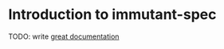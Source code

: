 # Introduction to immutant-spec

TODO: write [great documentation](http://jacobian.org/writing/great-documentation/what-to-write/)
